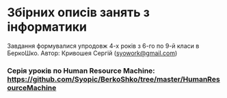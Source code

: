 # Збірних описів занять з інформатики
Завдання формувалися упродовж 4-х років з 6-го по 9-й класи в БеркоШко. Автор: Кривошея Сергій (syowork@gmail.com)

### Серія уроків по Human Resource Machine: <https://github.com/Syopic/BerkoShko/tree/master/HumanResourceMachine>
